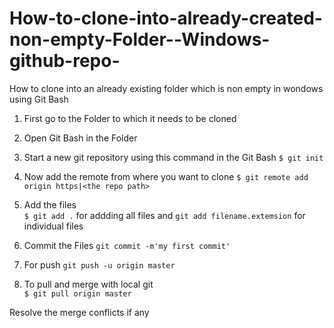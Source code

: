 # How-to-clone-into-already-created-non-empty-Folder--Windows-github-repo-
How to clone into an already existing folder which is non empty in wondows using Git Bash

1) First go to the Folder to which it needs to be cloned  

2) Open Git Bash in the Folder
  
3) Start a new git repository  using this command in the Git Bash
  ```$ git init```  

4) Now add the remote from where you want to clone
  ```$ git remote add origin https|<the repo path>```
  
5) Add the files  
  ```$ git add .``` for addding all files and 
  ```git add filename.extemsion``` for individual files

6) Commit the Files
  ```git commit -m'my first commit'```  
  
7) For push
  ```git push -u origin master```
  
8) To pull and merge with local git  
  ```$ git pull origin master```  

Resolve the merge conflicts if any
  
